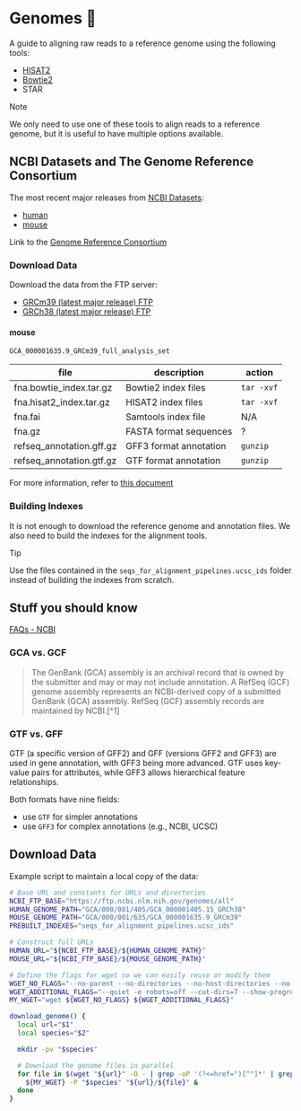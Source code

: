 # Genomes 🧬

A guide to aligning raw reads to a reference genome using the following tools:

- [HISAT2](https://daehwankimlab.github.io/hisat2/)
- [Bowtie2](http://bowtie-bio.sourceforge.net/bowtie2/index.shtml)
- STAR

> [!NOTE]
> We only need to use one of these tools to align reads to a reference genome,
> but it is useful to have multiple options available.

## NCBI Datasets and The Genome Reference Consortium

The most recent major releases from [NCBI Datasets](https://www.ncbi.nlm.nih.gov/datasets):

- [human](https://www.ncbi.nlm.nih.gov/grc/human)
- [mouse](https://www.ncbi.nlm.nih.gov/grc/mouse)

Link to the [Genome Reference Consortium](https://www.ncbi.nlm.nih.gov/grc)

### Download Data

Download the data from the FTP server:

- [GRCm39 (latest major release) FTP](https://ftp.ncbi.nlm.nih.gov/genomes/all/GCA/000/001/635/GCA_000001635.9_GRCm39/)
- [GRCh38 (latest major release) FTP](https://ftp.ncbi.nlm.nih.gov/genomes/all/GCA/000/001/405/GCA_000001405.15_GRCh38/)

#### mouse

`GCA_000001635.9_GRCm39_full_analysis_set`

| file                     | description            | action     |
| ------------------------ | ---------------------- | ---------- |
| fna.bowtie_index.tar.gz  | Bowtie2 index files    | `tar -xvf` |
| fna.hisat2_index.tar.gz  | HISAT2 index files     | `tar -xvf` |
| fna.fai                  | Samtools index file    | N/A        |
| fna.gz                   | FASTA format sequences | ?          |
| refseq_annotation.gff.gz | GFF3 format annotation | `gunzip`   |
| refseq_annotation.gtf.gz | GTF format annotation  | `gunzip`   |

For more information, refer to [this document](https://ftp.ncbi.nlm.nih.gov/genomes/all/GCA/000/001/635/GCA_000001635.9_GRCm39/seqs_for_alignment_pipelines.ucsc_ids/README_analysis_sets.txt)

### Building Indexes

It is not enough to download the reference genome and annotation files.
We also need to build the indexes for the alignment tools.

> [!TIP]
> Use the files contained in the `seqs_for_alignment_pipelines.ucsc_ids` folder
> instead of building the indexes from scratch.

## Stuff you should know

[FAQs - NCBI](https://ncbi.nlm.nih.gov/datasets/docs/v2/troubleshooting/faq/)

### GCA vs. GCF

> The GenBank (GCA) assembly is an archival record that is owned by the submitter and may or may not include annotation. A RefSeq (GCF) genome assembly represents an NCBI-derived copy of a submitted GenBank (GCA) assembly. RefSeq (GCF) assembly records are maintained by NCBI.[^1]

### GTF vs. GFF

GTF (a specific version of GFF2) and GFF (versions GFF2 and GFF3) are used in
gene annotation, with GFF3 being more advanced. GTF uses key-value pairs for
attributes, while GFF3 allows hierarchical feature relationships.

Both formats have nine fields:

- use `GTF` for simpler annotations
- use `GFF3` for complex annotations (e.g., NCBI, UCSC)

## Download Data

Example script to maintain a local copy of the data:

```sh
# Base URL and constants for URLs and directories
NCBI_FTP_BASE="https://ftp.ncbi.nlm.nih.gov/genomes/all"
HUMAN_GENOME_PATH="GCA/000/001/405/GCA_000001405.15_GRCh38"
MOUSE_GENOME_PATH="GCA/000/001/635/GCA_000001635.9_GRCm39"
PREBUILT_INDEXES="seqs_for_alignment_pipelines.ucsc_ids"

# Construct full URLs
HUMAN_URL="${NCBI_FTP_BASE}/${HUMAN_GENOME_PATH}"
MOUSE_URL="${NCBI_FTP_BASE}/${MOUSE_GENOME_PATH}"

# Define the flags for wget so we can easily reuse or modify them
WGET_NO_FLAGS="--no-parent --no-directories --no-host-directories --no-check-certificate"
WGET_ADDITIONAL_FLAGS="--quiet -e robots=off --cut-dirs=7 --show-progress --progress=bar:force:noscroll"
MY_WGET="wget ${WGET_NO_FLAGS} ${WGET_ADDITIONAL_FLAGS}"

download_genome() {
  local url="$1"
  local species="$2"

  mkdir -pv "$species"

  # Download the genome files in parallel
  for file in $(wget "${url}" -O - | grep -oP '(?<=href=")[^"]*' | grep -E '(\.bed|\.fai|\.gz|\.gz\.txt)$'); do
    ${MY_WGET} -P "$species" "${url}/${file}" &
  done
}
```
